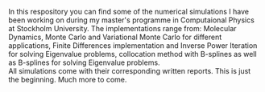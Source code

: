 In this respository you can find some of the numerical simulations I have been working on during my master's programme in Computaional Physics at Stockholm University.
The implementations range from: Molecular Dynamics, Monte Carlo and Variational Monte Carlo for different applications, Finite Differences implementation and Inverse Power Iteration for solving Eigenvalue problems, collocation method with B-splines as well as B-splines for solving Eigenvalue problems.  
All simulations come with their corresponding written reports.
This is just the beginning.
Much more to come.
